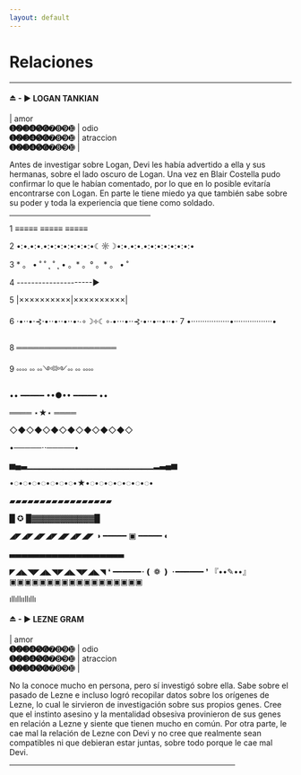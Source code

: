 ```yaml
---
layout: default
---
```

# Relaciones

* * *

#### ⏏ - ▶ LOGAN TANKIAN

| amor <br> **➊➋➌➍➎➏**➐➑➒➓ | odio<br>**➊➋➌➍➎➏**➐➑➒➓ | atraccion <br> **➊➋➌➍➎➏**➐➑➒➓  |

Antes de investigar sobre Logan, Devi les había advertido a ella y sus hermanas, sobre el lado oscuro de Logan. Una vez en Blair Costella pudo confirmar lo que le habían comentado, por lo que en lo posible evitaría encontrarse con Logan. En parte le tiene miedo ya que también sabe sobre su poder y toda la experiencia que tiene como soldado. 

 <hr width="50%">


1 ≡≡≡≡≡ ≡≡≡≡≡ ≡≡≡≡≡ 


2 •:•.•:•.•:•:•:•:•:•:•:•☾☼☽•:•.•:•.•:•:•:•:•:•:•:•


3 * 。 • ˚ ˚ ˛ ˚ ˛ • 。* 。° 。* 。 • ˚


4 ---------------------►


5 |××××××××××|××××××××××|



6 ⋅•⋅⋅•⋅⊰⋅•⋅⋅•⋅⋅•⋅⋅•⋅∙∘☽༓☾∘∙•⋅⋅⋅•⋅⋅⊰⋅•⋅⋅•⋅⋅•⋅⋅•⋅
7 •·················•·················•


8 ══════════════════


9 ༛༛ ༛ ༛༺༻༛ ༛ ༛༛

•• ━━━━━ ••●•• ━━━━━ ••

════ ⋆★⋆ ════

◇◆◇◆◇◆◇◆◇◆◇◆◇◆◇


•─────⋅⋅─────•

▅▄▃▁▁▁▁▁▁▁▁▁▁▁▁▁▁▁▁▁▁▁▁▁▂▃▄▅

•◌•◌•◌•◌•◌•◌•◌•★•◌•◌•◌•◌•◌•◌•◌•

▰▰▰▰▰▰▰▰▰▰▰▰▰▰▰▰▰

█ ✪ █▓▓▓▓▓▓▓▓▓▓▓█ 

◢◤◢◤◢◤◢◤◢◤◢◤◢◤
◑ ━━━━━ ▣ ━━━━━ ◐

▃▃▃▃▃▃▃▃▃▃▃▃▃▃▃▃▃▃▃

◤◢◣◥◤◢◣◥◤◢◣◥◤◢◣◥
❛ 
━━━━━━･❪ ❁ ❫ ･━━━━━━ 
❜
『••✎••』
▣▣▣▣▣▣▣▣▣▣▣▣▣▣▣▣▣▣
             
 
ıllıllııllıllı


#### ⏏ - ▶ LEZNE GRAM

| amor <br> **➊➋➌➍➎➏**➐➑➒➓ | odio<br>**➊➋➌➍➎➏**➐➑➒➓ | atraccion <br> **➊➋➌➍➎➏**➐➑➒➓  |

No la conoce mucho en persona, pero sí investigó sobre ella. Sabe sobre el pasado de Lezne e incluso logró recopilar datos sobre los orígenes de Lezne, lo cual le sirvieron de investigación sobre sus propios genes. Cree que el instinto asesino y la mentalidad obsesiva provinieron de sus genes en relación a Lezne y siente que tienen mucho en común. Por otra parte, le cae mal la relación de Lezne con Devi y no cree que realmente sean compatibles ni que debieran estar juntas, sobre todo porque le cae mal Devi. 

 <hr width="80%">
